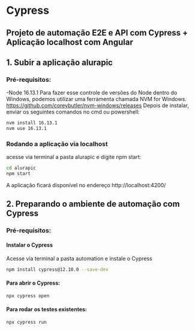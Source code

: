 # Cypress
## Projeto de automação E2E e API com Cypress + Aplicação localhost com Angular

## 1. Subir a aplicação alurapic

### Pré-requisitos:
-Node 16.13.1
Para fazer esse controle de versões do Node dentro do Windows, podemos utilizar uma ferramenta chamada NVM for Windows.
https://github.com/coreybutler/nvm-windows/releases
Depois de instalar, enviar os seguintes comandos no cmd ou powershell:

```sh
nvm install 16.13.1
nvm use 16.13.1
```

### Rodando a aplicação via localhost
acesse via terminal a pasta alurapic e digite npm start:
```sh
cd alurapic
npm start
```

A aplicação ficará disponível no endereço http://localhost:4200/

## 2. Preparando o ambiente de automação com Cypress
### Pré-requisitos:
#### Instalar o Cypress
Acesse via terminal a pasta automation e instale o Cypress
```sh
npm install cypress@12.10.0 --save-dev
```

#### Para abrir o Cypress:
```sh
npx cypress open
```

####  Para rodar os testes existentes:
```sh
npx cypress run
```
